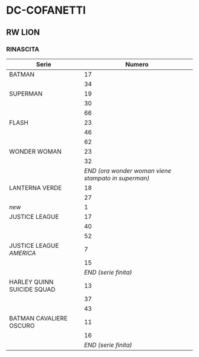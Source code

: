 # DC-COFANETTI

## RW LION

### RINASCITA

Serie | Numero
--- | ---
BATMAN | 17
&nbsp; | 34
SUPERMAN | 19
&nbsp; | 30
&nbsp; | 66
FLASH | 23
&nbsp; | 46
&nbsp; | 62
WONDER WOMAN | 23
&nbsp; | 32
&nbsp; | *END (ora wonder woman viene stampato in superman)*
LANTERNA VERDE | 18
&nbsp; | 27
*new* | 1
JUSTICE LEAGUE | 17
&nbsp; | 40
&nbsp; | 52
JUSTICE LEAGUE *AMERICA* | 7
&nbsp; | 15
&nbsp; | *END (serie finita)*
HARLEY QUINN SUICIDE SQUAD | 13
&nbsp; | 37
&nbsp; | 43
BATMAN CAVALIERE OSCURO | 11
&nbsp; | 16
&nbsp; | *END (serie finita)*
